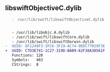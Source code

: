## libswiftObjectiveC.dylib

> `/usr/lib/swift/libswiftObjectiveC.dylib`

```diff

   - /usr/lib/libobjc.A.dylib
   - /usr/lib/swift/libswiftCore.dylib
   - /usr/lib/swift/libswiftDarwin.dylib
-  UUID: 6F1249F3-3FC6-3F19-AC74-9EDC77019F3E
+  UUID: C7D3E741-1C27-319D-BAB9-62F38A38561F
   Functions: 120
   Symbols:   463
   CStrings:  8

```
